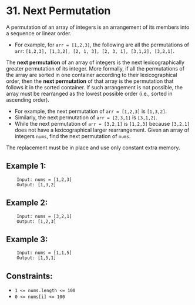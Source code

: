 # 31. Next Permutation

A permutation of an array of integers is an arrangement of its members into a sequence or linear order.

* For example, for `arr = [1,2,3]`, the following are all the permutations of `arr`: `[1,2,3], [1,3,2], [2, 1, 3], [2, 3, 1], [3,1,2], [3,2,1]`.

The **next permutation** of an array of integers is the next lexicographically greater permutation of its integer. More formally, if all the permutations of the array are sorted in one container according to their lexicographical order, then the **next permutation** of that array is the permutation that follows it in the sorted container. If such arrangement is not possible, the array must be rearranged as the lowest possible order (i.e., sorted in ascending order).

* For example, the next permutation of `arr = [1,2,3]` is `[1,3,2]`.
* Similarly, the next permutation of `arr = [2,3,1]` is `[3,1,2]`.
* While the next permutation of `arr = [3,2,1]` is `[1,2,3]` because `[3,2,1]` does not have a lexicographical larger rearrangement.
Given an array of integers `nums`, find the next permutation of `nums`.

The replacement must be in place and use only constant extra memory.

 

## Example 1:

        Input: nums = [1,2,3]
        Output: [1,3,2]
## Example 2:

        Input: nums = [3,2,1]
        Output: [1,2,3]
## Example 3:

        Input: nums = [1,1,5]
        Output: [1,5,1]
 

## Constraints:

* `1 <= nums.length <= 100`
* `0 <= nums[i] <= 100`
